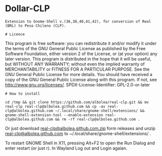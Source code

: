 # Dollar-CLP
```
Extension to Gnome-Shell v.(36,38,40,41,42), for conversion of Real (BRL) to Peso Chileno (CLP).

# Licence
```
This program is free software: you can redistribute it and/or modify
it under the terms of the GNU General Public License as published by
the Free Software Foundation, either version 2 of the License, or
(at your option) any later version.
This program is distributed in the hope that it will be useful,
but WITHOUT ANY WARRANTY; without even the implied warranty of
MERCHANTABILITY or FITNESS FOR A PARTICULAR PURPOSE.  See the
GNU General Public License for more details.
You should have received a copy of the GNU General Public License
along with this program.  If not, see <http://www.gnu.org/licenses/>.
SPDX-License-Identifier: GPL-2.0-or-later
```
# How to install

cd /tmp && git clone https://github.com/albolea/real-clp.git && mv real-clp real-clp@albolea.github.com && cp -av real-clp@albolea.github.com ~/.local/share/gnome-shell/extensions/ && gnome-shell-extension-tool --enable-extension real-clp@albolea.github.com && rm -rf real-clp@albolea.github.com .

```
Or just download real-clp@albolea.github.com.zip form releases and unzip real-clp@albolea.github.com to ~/.local/share/gnome-shell/extensions/ .

To restart GNOME Shell in X11, pressing Alt+F2 to open the Run Dialog and enter restart 
(or just r). 
In Wayland Log out and Login agaian.
